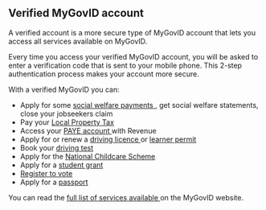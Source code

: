 ##  Verified MyGovID account

A verified account is a more secure type of MyGovID account that lets you
access all services available on MyGovID.

Every time you access your verified MyGovID account, you will be asked to
enter a verification code that is sent to your mobile phone. This 2-step
authentication process makes your account more secure.

With a verified MyGovID you can:

  * Apply for some [ social welfare payments ](/en/social-welfare/irish-social-welfare-system/claiming-a-social-welfare-payment/applying-for-social-welfare-payments-and-services-online/) , get social welfare statements, close your jobseekers claim 
  * Pay your [ Local Property Tax ](/en/money-and-tax/tax/housing-taxes-and-reliefs/paying-local-property-tax/)
  * Access your [ PAYE account ](/en/money-and-tax/tax/income-tax/online-services-for-paye-taxpayers/) with Revenue 
  * Apply for or renew a [ driving licence ](/en/travel-and-recreation/motoring/driver-licensing/full-driving-licence/) or [ learner permit ](/en/travel-and-recreation/motoring/driver-licensing/learner-driving-permits-for-cars-and-work-vehicles/)
  * Book your [ driving test ](/en/travel-and-recreation/motoring/driving-tests/driver-theory-test/)
  * Apply for the [ National Childcare Scheme ](/en/education/pre-school-education-and-childcare/national-childcare-scheme/)
  * Apply for a [ student grant ](/en/education/third-level-education/fees-and-supports-for-third-level-education/student-grant-scheme/)
  * [ Register to vote ](/en/government-in-ireland/elections-and-referenda/voting/registering-to-vote/)
  * Apply for a [ passport ](/en/travel-and-recreation/passports/applying-for-or-renewing-an-irish-passport/)

You can read the [ full list of services available
](https://www.mygovid.ie/en-IE/WhatCanIUseItFor) on the MyGovID website.
